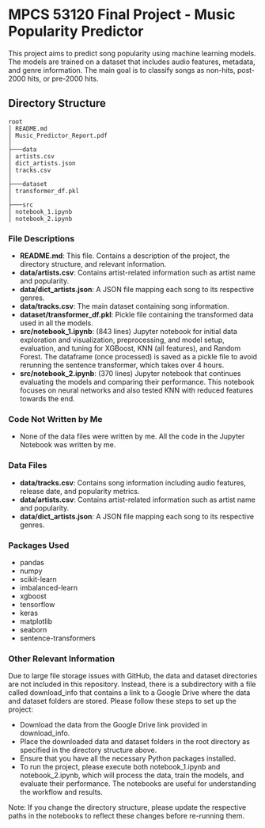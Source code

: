 # MPCS 53120 Final Project - Music Popularity Predictor

This project aims to predict song popularity using machine learning models. The models are trained on a dataset that includes audio features, metadata, and genre information. The main goal is to classify songs as non-hits, post-2000 hits, or pre-2000 hits.

## Directory Structure
```
root
│ README.md
│ Music_Predictor_Report.pdf
│
├───data
│ artists.csv
│ dict_artists.json
│ tracks.csv
│
├───dataset
│ transformer_df.pkl
│
├───src
│ notebook_1.ipynb
│ notebook_2.ipynb
```

### File Descriptions

- **README.md**: This file. Contains a description of the project, the directory structure, and relevant information.
- **data/artists.csv**: Contains artist-related information such as artist name and popularity.
- **data/dict_artists.json**: A JSON file mapping each song to its respective genres.
- **data/tracks.csv**: The main dataset containing song information.
- **dataset/transformer_df.pkl**: Pickle file containing the transformed data used in all the models.
- **src/notebook_1.ipynb**: (843 lines) Jupyter notebook for initial data exploration and visualization, preprocessing, and model setup, evaluation, and tuning for XGBoost, KNN (all features), and Random Forest. The dataframe (once processed) is saved as a pickle file to avoid rerunning the sentence transformer, which takes over 4 hours.
- **src/notebook_2.ipynb**: (370 lines) Jupyter notebook that continues evaluating the models and comparing their performance. This notebook focuses on neural networks and also tested KNN with reduced features towards the end.


### Code Not Written by Me
- None of the data files were written by me. All the code in the Jupyter Notebook was written by me. 

### Data Files

- **data/tracks.csv**: Contains song information including audio features, release date, and popularity metrics.
- **data/artists.csv**: Contains artist-related information such as artist name and popularity.
- **data/dict_artists.json**: A JSON file mapping each song to its respective genres.

### Packages Used

- pandas
- numpy
- scikit-learn
- imbalanced-learn
- xgboost
- tensorflow
- keras
- matplotlib
- seaborn
- sentence-transformers

### Other Relevant Information
Due to large file storage issues with GitHub, the data and dataset directories are not included in this repository. Instead, there is a subdirectory with a file called download_info that contains a link to a Google Drive where the data and dataset folders are stored. Please follow these steps to set up the project:
- Download the data from the Google Drive link provided in download_info.
- Place the downloaded data and dataset folders in the root directory as specified in the directory structure above.
- Ensure that you have all the necessary Python packages installed.
- To run the project, please execute both notebook_1.ipynb and notebook_2.ipynb, which will process the data, train the models, and evaluate their performance. The notebooks are useful for understanding the workflow and results.
  
Note: If you change the directory structure, please update the respective paths in the notebooks to reflect these changes before re-running them.
